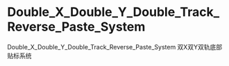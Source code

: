 # Double_X_Double_Y_Double_Track_Reverse_Paste_System
Double_X_Double_Y_Double_Track_Reverse_Paste_System
双X双Y双轨底部贴标系统
